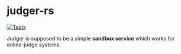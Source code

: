 # judger-rs

[![Tests](https://img.shields.io/github/workflow/status/slhmy/judger-rs/Build)](https://github.com/slhmy/judger-rs/actions/workflows/rust_build.yml)

Judger is supposed to be a simple **sandbox service** which works for online-judge systems.
